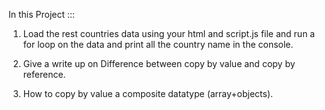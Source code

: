 In this Project :::

1. Load the rest countries data using your html and script.js file and run a for loop on the data and print all the country name in the console. 
2. Give a write up on Difference between copy by value and copy by reference.

3. How to copy by value a composite datatype (array+objects).
